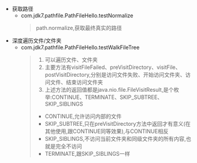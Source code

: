 - 获取路径
    - com.jdk7.pathfile.PathFileHello.testNormalize
        > path.normalize,获取最终真实的路径
- 深度遍历文件/文件夹
    - com.jdk7.pathfile.PathFileHello.testWalkFileTree
        > 1. 可以遍历文件、文件夹
        > 2. 主要方法有visitFileFailed、preVisitDirectory、visitFile、postVisitDirectory,分别是访问文件失败、开始访问文件夹、访问文件、结束访问文件夹
        > 3. 上述方法的返回值都是java.nio.file.FileVisitResult,是个枚举:CONTINUE、TERMINATE、SKIP_SUBTREE、SKIP_SIBLINGS
        > - CONTINUE,允许访问内部的文件
        > - SKIP_SUBTREE,只在preVisitDirectory方法中返回才有意义(在其他使用,跟CONTINUE同等效果),与CONTINUE相反
        > - SKIP_SIBLINGS,不访问当前文件夹和同级文件夹的所有内容,也就是完全不访问
        > - TERMINATE,跟SKIP_SIBLINGS一样